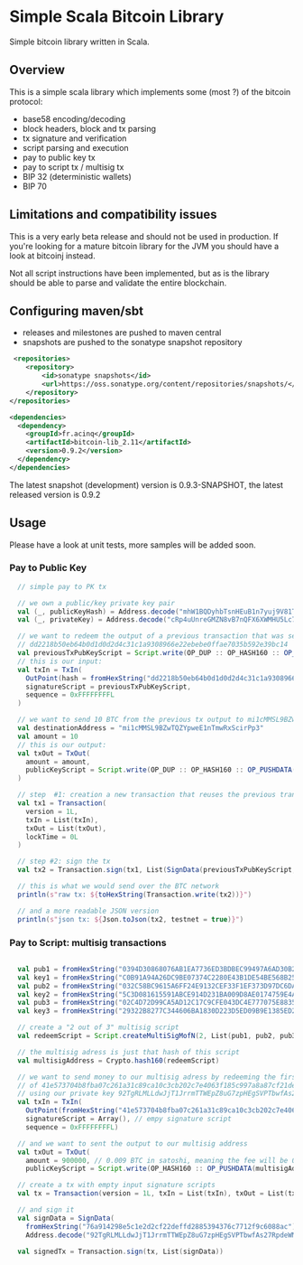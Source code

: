 # Simple Scala Bitcoin Library

Simple bitcoin library written in Scala.

## Overview

This is a simple scala library which implements some (most ?) of the bitcoin protocol:

* base58 encoding/decoding
* block headers, block and tx parsing
* tx signature and verification
* script parsing and execution
* pay to public key tx
* pay to script tx / multisig tx
* BIP 32 (deterministic wallets)
* BIP 70

## Limitations and compatibility issues

This is a very early beta release and should not be used in production. If you're looking for a mature bitcoin library for the JVM you should
have a look at bitcoinj instead.

Not all script instructions have been implemented, but as is the library should be able to parse and validate the entire blockchain.

## Configuring maven/sbt

* releases and milestones are pushed to maven central
* snapshots are pushed to the sonatype snapshot repository

```xml
 <repositories>
    <repository>
        <id>sonatype snapshots</id>
        <url>https://oss.sonatype.org/content/repositories/snapshots/</url>
    </repository>
</repositories>

<dependencies>
  <dependency>
    <groupId>fr.acinq</groupId>
    <artifactId>bitcoin-lib_2.11</artifactId>
    <version>0.9.2</version>
  </dependency>
</dependencies>
```

The latest snapshot (development) version is 0.9.3-SNAPSHOT, the latest released version is 0.9.2

## Usage

Please have a look at unit tests, more samples will be added soon.

### Pay to Public Key

```scala
  // simple pay to PK tx

  // we own a public/key private key pair
  val (_, publicKeyHash) = Address.decode("mhW1BQDyhbTsnHEuB1n7yuj9V81TbeRfTY")
  val (_, privateKey) = Address.decode("cRp4uUnreGMZN8vB7nQFX6XWMHU5Lc73HMAhmcDEwHfbgRS66Cqp")

  // we want to redeem the output of a previous transaction that was sent to mhW1BQDyhbTsnHEuB1n7yuj9V81TbeRfTY. The id of this tx is
  // dd2218b50eb64b0d1d0d2d4c31c1a9308966e22ebebe0ffae7035b592e39bc14
  val previousTxPubKeyScript = Script.write(OP_DUP :: OP_HASH160 :: OP_PUSHDATA(publicKeyHash) :: OP_EQUALVERIFY :: OP_CHECKSIG :: Nil)
  // this is our input:
  val txIn = TxIn(
    OutPoint(hash = fromHexString("dd2218b50eb64b0d1d0d2d4c31c1a9308966e22ebebe0ffae7035b592e39bc14").reverse, 0),
    signatureScript = previousTxPubKeyScript,
    sequence = 0xFFFFFFFFL
  )

  // we want to send 10 BTC from the previous tx output to mi1cMMSL9BZwTQZYpweE1nTmwRxScirPp3
  val destinationAddress = "mi1cMMSL9BZwTQZYpweE1nTmwRxScirPp3"
  val amount = 10
  // this is our output:
  val txOut = TxOut(
    amount = amount,
    publicKeyScript = Script.write(OP_DUP :: OP_HASH160 :: OP_PUSHDATA(Address.decode(destinationAddress)._2) :: OP_EQUALVERIFY :: OP_CHECKSIG :: Nil)
  )

  // step  #1: creation a new transaction that reuses the previous transaction's output pubkey script
  val tx1 = Transaction(
    version = 1L,
    txIn = List(txIn),
    txOut = List(txOut),
    lockTime = 0L
  )

  // step #2: sign the tx
  val tx2 = Transaction.sign(tx1, List(SignData(previousTxPubKeyScript, privateKey)))

  // this is what we would send over the BTC network
  println(s"raw tx: ${toHexString(Transaction.write(tx2))}")

  // and a more readable JSON version
  println(s"json tx: ${Json.toJson(tx2, testnet = true)}")
```

### Pay to Script: multisig transactions

```scala

  val pub1 = fromHexString("0394D30868076AB1EA7736ED3BDBEC99497A6AD30B25AFD709CDF3804CD389996A")
  val key1 = fromHexString("C0B91A94A26DC9BE07374C2280E43B1DE54BE568B2509EF3CE1ADE5C9CF9E8AA")
  val pub2 = fromHexString("032C58BC9615A6FF24E9132CEF33F1EF373D97DC6DA7933755BC8BB86DBEE9F55C")
  val key2 = fromHexString("5C3D081615591ABCE914D231BA009D8AE0174759E4A9AE821D97E28F122E2F8C")
  val pub3 = fromHexString("02C4D72D99CA5AD12C17C9CFE043DC4E777075E8835AF96F46D8E3CCD929FE1926")
  val key3 = fromHexString("29322B8277C344606BA1830D223D5ED09B9E1385ED26BE4AD14075F054283D8C")

  // create a "2 out of 3" multisig script
  val redeemScript = Script.createMultiSigMofN(2, List(pub1, pub2, pub3))

  // the multisig adress is just that hash of this script
  val multisigAddress = Crypto.hash160(redeemScript)

  // we want to send money to our multisig adress by redeeming the first output
  // of 41e573704b8fba07c261a31c89ca10c3cb202c7e4063f185c997a8a87cf21dea
  // using our private key 92TgRLMLLdwJjT1JrrmTTWEpZ8uG7zpHEgSVPTbwfAs27RpdeWM
  val txIn = TxIn(
    OutPoint(fromHexString("41e573704b8fba07c261a31c89ca10c3cb202c7e4063f185c997a8a87cf21dea").reverse, 0),
    signatureScript = Array(), // empy signature script
    sequence = 0xFFFFFFFFL)

  // and we want to sent the output to our multisig address
  val txOut = TxOut(
    amount = 900000, // 0.009 BTC in satoshi, meaning the fee will be 0.01-0.009 = 0.001
    publicKeyScript = Script.write(OP_HASH160 :: OP_PUSHDATA(multisigAddress) :: OP_EQUAL :: Nil))

  // create a tx with empty input signature scripts
  val tx = Transaction(version = 1L, txIn = List(txIn), txOut = List(txOut), lockTime = 0L)

  // and sign it
  val signData = SignData(
    fromHexString("76a914298e5c1e2d2cf22deffd2885394376c7712f9c6088ac"), // PK script of 41e573704b8fba07c261a31c89ca10c3cb202c7e4063f185c997a8a87cf21dea
    Address.decode("92TgRLMLLdwJjT1JrrmTTWEpZ8uG7zpHEgSVPTbwfAs27RpdeWM")._2)

  val signedTx = Transaction.sign(tx, List(signData))

```

